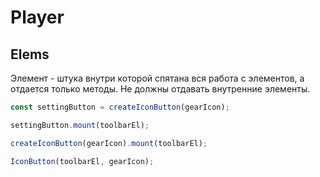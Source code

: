 # Player

## Elems

Элемент - штука внутри которой спятана вся работа с элементов, а отдается только методы. Не должны отдавать внутренние элементы.

```js
const settingButton = createIconButton(gearIcon);

settingButton.mount(toolbarEl);
```

```js
createIconButton(gearIcon).mount(toolbarEl);
```

```js
IconButton(toolbarEl, gearIcon);
```
